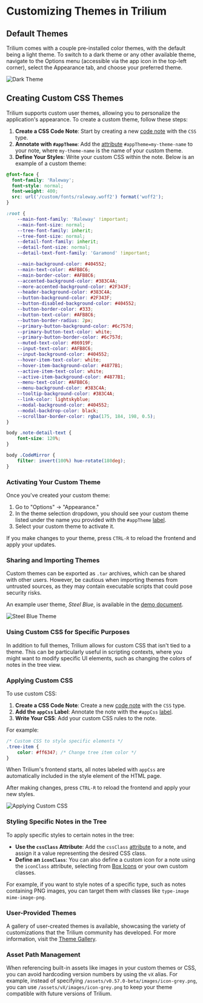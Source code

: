 # Customizing Themes in Trilium

## Default Themes

Trilium comes with a couple pre-installed color themes, with the default being a light theme. To switch to a dark theme or any other available theme, navigate to the Options menu (accessible via the app icon in the top-left corner), select the Appearance tab, and choose your preferred theme.

![Dark Theme](images/dark-theme.png)

## Creating Custom CSS Themes

Trilium supports custom user themes, allowing you to personalize the application's appearance. To create a custom theme, follow these steps:

1. **Create a CSS Code Note**: Start by creating a new [code note](code-notes.md) with the `CSS` type.
2. **Annotate with `#appTheme`**: Add the [attribute](attributes.md) `#appTheme=my-theme-name` to your note, where `my-theme-name` is the name of your custom theme.
3. **Define Your Styles**: Write your custom CSS within the note. Below is an example of a custom theme:

```css
@font-face {
  font-family: 'Raleway';
  font-style: normal;
  font-weight: 400;
  src: url('/custom/fonts/raleway.woff2') format('woff2');
}

:root {
    --main-font-family: 'Raleway' !important;
    --main-font-size: normal;
    --tree-font-family: inherit;
    --tree-font-size: normal;
    --detail-font-family: inherit;
    --detail-font-size: normal;
    --detail-text-font-family: 'Garamond' !important;

    --main-background-color: #404552;
    --main-text-color: #AFB8C6;
    --main-border-color: #AFB8C6;
    --accented-background-color: #383C4A;
    --more-accented-background-color: #2F343F;
    --header-background-color: #383C4A;
    --button-background-color: #2F343F;
    --button-disabled-background-color: #404552;
    --button-border-color: #333;
    --button-text-color: #AFB8C6;
    --button-border-radius: 2px;
    --primary-button-background-color: #6c757d;
    --primary-button-text-color: white;
    --primary-button-border-color: #6c757d;
    --muted-text-color: #86919F;
    --input-text-color: #AFB8C6;
    --input-background-color: #404552;
    --hover-item-text-color: white;
    --hover-item-background-color: #4877B1;
    --active-item-text-color: white;
    --active-item-background-color: #4877B1;
    --menu-text-color: #AFB8C6;
    --menu-background-color: #383C4A;
    --tooltip-background-color: #383C4A;
    --link-color: lightskyblue;
    --modal-background-color: #404552;
    --modal-backdrop-color: black;
    --scrollbar-border-color: rgba(175, 184, 198, 0.5);
}

body .note-detail-text {
    font-size: 120%;
}

body .CodeMirror {
    filter: invert(100%) hue-rotate(180deg);
}
```

### Activating Your Custom Theme

Once you've created your custom theme:

1. Go to "Options" -> "Appearance."
2. In the theme selection dropdown, you should see your custom theme listed under the name you provided with the `#appTheme` [label](attributes.md).
3. Select your custom theme to activate it.

If you make changes to your theme, press `CTRL-R` to reload the frontend and apply your updates.

### Sharing and Importing Themes

Custom themes can be exported as `.tar` archives, which can be shared with other users. However, be cautious when importing themes from untrusted sources, as they may contain executable scripts that could pose security risks.

An example user theme, _Steel Blue_, is available in the [demo document](document.md).

![Steel Blue Theme](images/steel-blue.png)

### Using Custom CSS for Specific Purposes

In addition to full themes, Trilium allows for custom CSS that isn't tied to a theme. This can be particularly useful in scripting contexts, where you might want to modify specific UI elements, such as changing the colors of notes in the tree view.

### Applying Custom CSS

To use custom CSS:

1. **Create a CSS Code Note**: Create a new [code note](code-notes.md) with the `CSS` type.
2. **Add the `appCss` Label**: Annotate the note with the `#appCss` [label](attributes.md).
3. **Write Your CSS**: Add your custom CSS rules to the note.

For example:

```css
/* Custom CSS to style specific elements */
.tree-item {
    color: #ff6347; /* Change tree item color */
}
```

When Trilium's frontend starts, all notes labeled with `appCss` are automatically included in the style element of the HTML page.

After making changes, press `CTRL-R` to reload the frontend and apply your new styles.

![Applying Custom CSS](images/app-css.png)

### Styling Specific Notes in the Tree

To apply specific styles to certain notes in the tree:

- **Use the `cssClass` Attribute**: Add the `cssClass` [attribute](attributes.md) to a note, and assign it a value representing the desired CSS class.
- **Define an `iconClass`**: You can also define a custom icon for a note using the `iconClass` attribute, selecting from [Box Icons](https://boxicons.com) or your own custom classes.

For example, if you want to style notes of a specific type, such as notes containing PNG images, you can target them with classes like `type-image mime-image-png`.

### User-Provided Themes

A gallery of user-created themes is available, showcasing the variety of customizations that the Trilium community has developed. For more information, visit the [Theme Gallery](theme-gallery.md).

### Asset Path Management

When referencing built-in assets like images in your custom themes or CSS, you can avoid hardcoding version numbers by using the `vX` alias. For example, instead of specifying `/assets/v0.57.0-beta/images/icon-grey.png`, you can use `/assets/vX/images/icon-grey.png` to keep your theme compatible with future versions of Trilium.
